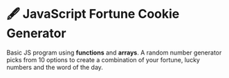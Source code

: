 # 🖋️ JavaScript Fortune Cookie Generator

Basic JS program using **functions** and **arrays**. A random number generator picks from 10 options to create a combination of your fortune, lucky numbers and the word of the day.
